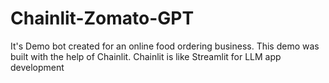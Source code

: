 # Chainlit-Zomato-GPT

It's Demo bot created for an online food ordering business.
This demo was built with the help of Chainlit.
Chainlit is like Streamlit for LLM app development



